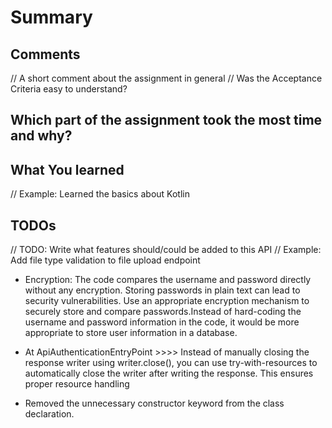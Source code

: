 # Summary

## Comments

// A short comment about the assignment in general
// Was the Acceptance Criteria easy to understand?

## Which part of the assignment took the most time and why?

## What You learned

// Example: Learned the basics about Kotlin

## TODOs

// TODO: Write what features should/could be added to this API
// Example: Add file type validation to file upload endpoint

- Encryption: The code compares the username and password directly without any encryption. Storing passwords in plain text can lead to security vulnerabilities. Use an appropriate encryption mechanism to securely store and compare passwords.Instead of hard-coding the username and password information in the code, it would be more appropriate to store user information in a database.

- At ApiAuthenticationEntryPoint >>>> Instead of manually closing the response writer using writer.close(), you can use try-with-resources to automatically close the writer after writing the response. This ensures proper resource handling

- Removed the unnecessary constructor keyword from the class declaration.



